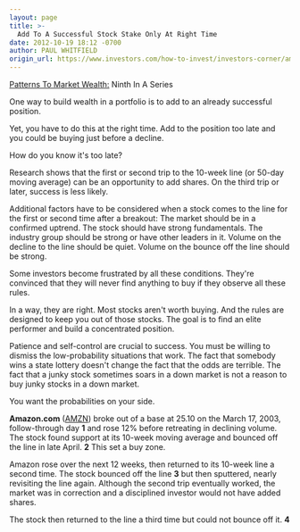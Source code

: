```yaml
---
layout: page
title: >-
  Add To A Successful Stock Stake Only At Right Time
date: 2012-10-19 18:12 -0700
author: PAUL WHITFIELD
origin_url: https://www.investors.com/how-to-invest/investors-corner/amazon-shares-showed-good-buy-opportunities-at-10-week-line
---
```





[Patterns To Market Wealth:](http://news.investors.com/special-report/627625-patterns-to-market-wealth.aspx) Ninth In A Series


One way to build wealth in a portfolio is to add to an already successful position.


Yet, you have to do this at the right time. Add to the position too late and you could be buying just before a decline.


How do you know it's too late?


Research shows that the first or second trip to the 10-week line (or 50-day moving average) can be an opportunity to add shares. On the third trip or later, success is less likely.


Additional factors have to be considered when a stock comes to the line for the first or second time after a breakout: The market should be in a confirmed uptrend. The stock should have strong fundamentals. The industry group should be strong or have other leaders in it. Volume on the decline to the line should be quiet. Volume on the bounce off the line should be strong.


Some investors become frustrated by all these conditions. They're convinced that they will never find anything to buy if they observe all these rules.


In a way, they are right. Most stocks aren't worth buying. And the rules are designed to keep you out of those stocks. The goal is to find an elite performer and build a concentrated position.


Patience and self-control are crucial to success. You must be willing to dismiss the low-probability situations that work. The fact that somebody wins a state lottery doesn't change the fact that the odds are terrible. The fact that a junky stock sometimes soars in a down market is not a reason to buy junky stocks in a down market.


You want the probabilities on your side.


**Amazon.com** ([AMZN](https://research.investors.com/quote.aspx?symbol=AMZN)) broke out of a base at 25.10 on the March 17, 2003, follow-through day **1** and rose 12% before retreating in declining volume. The stock found support at its 10-week moving average and bounced off the line in late April. **2** This set a buy zone.


Amazon rose over the next 12 weeks, then returned to its 10-week line a second time. The stock bounced off the line **3** but then sputtered, nearly revisiting the line again. Although the second trip eventually worked, the market was in correction and a disciplined investor would not have added shares.


The stock then returned to the line a third time but could not bounce off it. **4**




